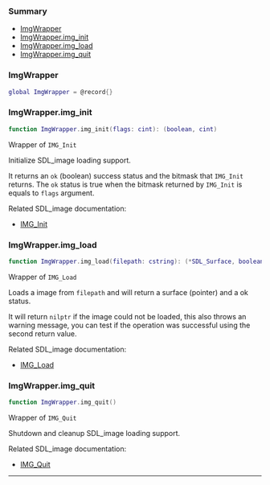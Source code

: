 ### Summary
* [ImgWrapper](#imgwrapper)
* [ImgWrapper.img_init](#imgwrapperimg_init)
* [ImgWrapper.img_load](#imgwrapperimg_load)
* [ImgWrapper.img_quit](#imgwrapperimg_quit)

### ImgWrapper

```lua
global ImgWrapper = @record{}
```



### ImgWrapper.img_init

```lua
function ImgWrapper.img_init(flags: cint): (boolean, cint)
```

Wrapper of `IMG_Init`

Initialize SDL_image loading support.

It returns an `ok` (boolean) success status and the bitmask that `IMG_Init` returns.
The `ok` status is true when the bitmask returned by `IMG_Init` is equals to `flags` argument.

Related SDL_image documentation:
* [IMG_Init](https://www.libsdl.org/projects/SDL_image/docs/SDL_image_8.html)

### ImgWrapper.img_load

```lua
function ImgWrapper.img_load(filepath: cstring): (*SDL_Surface, boolean)
```

Wrapper of `IMG_Load`

Loads a image from `filepath` and will return a surface (pointer) and a ok status.

It will return `nilptr` if the image could not be loaded, this also throws
an warning message, you can test if the operation was successful using the
second return value.

Related SDL_image documentation:
* [IMG_Load](https://www.libsdl.org/projects/SDL_image/docs/SDL_image_11.html#SEC11)

### ImgWrapper.img_quit

```lua
function ImgWrapper.img_quit()
```

Wrapper of `IMG_Quit`

Shutdown and cleanup SDL_image loading support.

Related SDL_image documentation:
* [IMG_Quit](https://www.libsdl.org/projects/SDL_image/docs/SDL_image_9.html)

---
